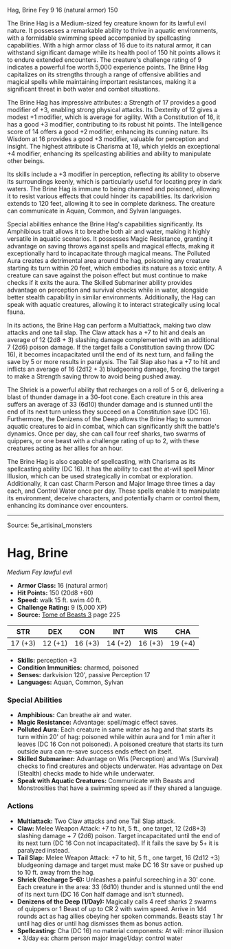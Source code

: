 <MonsterName/>Hag, Brine</MonsterName>
<CreatureType/>Fey</CreatureType>
<CR/>9</CR>
<AC/>16 (natural armor)</AC>
<HP/>150</HP>
<summary>The Brine Hag is a Medium-sized fey creature known for its lawful evil nature. It possesses a remarkable ability to thrive in aquatic environments, with a formidable swimming speed accompanied by spellcasting capabilities. With a high armor class of 16 due to its natural armor, it can withstand significant damage while its health pool of 150 hit points allows it to endure extended encounters. The creature's challenge rating of 9 indicates a powerful foe worth 5,000 experience points. The Brine Hag capitalizes on its strengths through a range of offensive abilities and magical spells while maintaining important resistances, making it a significant threat in both water and combat situations.</summary>

<detail>

The Brine Hag has impressive attributes: a Strength of 17 provides a good modifier of +3, enabling strong physical attacks. Its Dexterity of 12 gives a modest +1 modifier, which is average for agility. With a Constitution of 16, it has a good +3 modifier, contributing to its robust hit points. The Intelligence score of 14 offers a good +2 modifier, enhancing its cunning nature. Its Wisdom at 16 provides a good +3 modifier, valuable for perception and insight. The highest attribute is Charisma at 19, which yields an exceptional +4 modifier, enhancing its spellcasting abilities and ability to manipulate other beings.

Its skills include a +3 modifier in perception, reflecting its ability to observe its surroundings keenly, which is particularly useful for locating prey in dark waters. The Brine Hag is immune to being charmed and poisoned, allowing it to resist various effects that could hinder its capabilities. Its darkvision extends to 120 feet, allowing it to see in complete darkness. The creature can communicate in Aquan, Common, and Sylvan languages.

Special abilities enhance the Brine Hag's capabilities significantly. Its Amphibious trait allows it to breathe both air and water, making it highly versatile in aquatic scenarios. It possesses Magic Resistance, granting it advantage on saving throws against spells and magical effects, making it exceptionally hard to incapacitate through magical means. The Polluted Aura creates a detrimental area around the hag, poisoning any creature starting its turn within 20 feet, which embodies its nature as a toxic entity. A creature can save against the poison effect but must continue to make checks if it exits the aura. The Skilled Submariner ability provides advantage on perception and survival checks while in water, alongside better stealth capability in similar environments. Additionally, the Hag can speak with aquatic creatures, allowing it to interact strategically using local fauna.

In its actions, the Brine Hag can perform a Multiattack, making two claw attacks and one tail slap. The Claw attack has a +7 to hit and deals an average of 12 (2d8 + 3) slashing damage complemented with an additional 7 (2d6) poison damage. If the target fails a Constitution saving throw (DC 16), it becomes incapacitated until the end of its next turn, and failing the save by 5 or more results in paralysis. The Tail Slap also has a +7 to hit and inflicts an average of 16 (2d12 + 3) bludgeoning damage, forcing the target to make a Strength saving throw to avoid being pushed away. 

The Shriek is a powerful ability that recharges on a roll of 5 or 6, delivering a blast of thunder damage in a 30-foot cone. Each creature in this area suffers an average of 33 (6d10) thunder damage and is stunned until the end of its next turn unless they succeed on a Constitution save (DC 16). Furthermore, the Denizens of the Deep allows the Brine Hag to summon aquatic creatures to aid in combat, which can significantly shift the battle's dynamics. Once per day, she can call four reef sharks, two swarms of quippers, or one beast with a challenge rating of up to 2, with these creatures acting as her allies for an hour.

The Brine Hag is also capable of spellcasting, with Charisma as its spellcasting ability (DC 16). It has the ability to cast the at-will spell Minor Illusion, which can be used strategically in combat or exploration. Additionally, it can cast Charm Person and Major Image three times a day each, and Control Water once per day. These spells enable it to manipulate its environment, deceive characters, and potentially charm or control them, enhancing its dominance over encounters.</detail>



---

Source: 5e_artisinal_monsters

# Hag, Brine

*Medium* *Fey* *lawful evil*

- **Armor Class:** 16 (natural armor)
- **Hit Points:** 150 (20d8 +60)
- **Speed:** walk 15 ft. swim 40 ft.
- **Challenge Rating:** 9 (5,000 XP)
- **Source:** [Tome of Beasts 3](https://koboldpress.com/kpstore/product/tome-of-beasts-3-for-5th-edition/) page 225

| STR | DEX | CON | INT | WIS | CHA |
| --- | --- | --- | --- | --- | --- |
| 17 (+3) | 12 (+1) | 16 (+3) | 14 (+2) | 16 (+3) | 19 (+4) |

- **Skills:** perception +3
- **Condition Immunities:** charmed, poisoned
- **Senses:** darkvision 120', passive Perception 17
- **Languages:** Aquan, Common, Sylvan

### Special Abilities

- **Amphibious:** Can breathe air and water.
- **Magic Resistance:** Advantage: spell/magic effect saves.
- **Polluted Aura:** Each creature in same water as hag and that starts its turn within 20' of hag: poisoned while within aura and for 1 min after it leaves (DC 16 Con not poisoned). A poisoned creature that starts its turn outside aura can re-save success ends effect on itself.
- **Skilled Submariner:** Advantage on Wis (Perception) and Wis (Survival) checks to find creatures and objects underwater. Has advantage on Dex (Stealth) checks made to hide while underwater.
- **Speak with Aquatic Creatures:** Communicate with Beasts and Monstrosities that have a swimming speed as if they shared a language.

### Actions

- **Multiattack:** Two Claw attacks and one Tail Slap attack.
- **Claw:** Melee Weapon Attack: +7 to hit, 5 ft., one target, 12 (2d8+3) slashing damage + 7 (2d6) poison. Target incapacitated until the end of its next turn (DC 16 Con not incapacitated). If it fails the save by 5+ it is paralyzed instead.
- **Tail Slap:** Melee Weapon Attack: +7 to hit, 5 ft., one target, 16 (2d12 +3) bludgeoning damage and target must make DC 16 Str save or pushed up to 10 ft. away from the hag.
- **Shriek (Recharge 5–6):** Unleashes a painful screeching in a 30' cone. Each creature in the area: 33 (6d10) thunder and is stunned until the end of its next turn (DC 16 Con half damage and isn’t stunned).
- **Denizens of the Deep (1/Day):** Magically calls 4 reef sharks 2 swarms of quippers or 1 Beast of up to CR 2 with swim speed. Arrive in 1d4 rounds act as hag allies obeying her spoken commands. Beasts stay 1 hr until hag dies or until hag dismisses them as bonus action.
- **Spellcasting:** Cha (DC 16) no material components: At will: minor illusion  • 3/day ea: charm person major image1/day: control water




